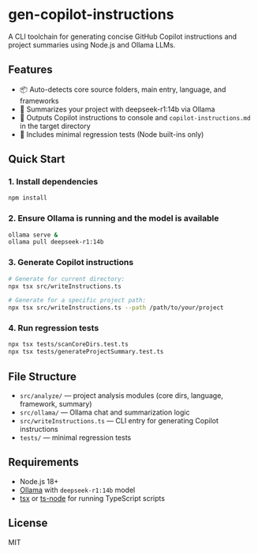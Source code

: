 # gen-copilot-instructions

A CLI toolchain for generating concise GitHub Copilot instructions and project summaries using Node.js and Ollama LLMs.

## Features

- 📦 Auto-detects core source folders, main entry, language, and frameworks
- 🤖 Summarizes your project with deepseek-r1:14b via Ollama
- 📝 Outputs Copilot instructions to console and `copilot-instructions.md` in the target directory
- 🧪 Includes minimal regression tests (Node built-ins only)

## Quick Start

### 1. Install dependencies

```bash
npm install
```

### 2. Ensure Ollama is running and the model is available

```bash
ollama serve &
ollama pull deepseek-r1:14b
```

### 3. Generate Copilot instructions

```bash
# Generate for current directory:
npx tsx src/writeInstructions.ts

# Generate for a specific project path:
npx tsx src/writeInstructions.ts --path /path/to/your/project
```

### 4. Run regression tests

```bash
npx tsx tests/scanCoreDirs.test.ts
npx tsx tests/generateProjectSummary.test.ts
```

## File Structure

- `src/analyze/` — project analysis modules (core dirs, language, framework, summary)
- `src/ollama/` — Ollama chat and summarization logic
- `src/writeInstructions.ts` — CLI entry for generating Copilot instructions
- `tests/` — minimal regression tests

## Requirements

- Node.js 18+
- [Ollama](https://ollama.com/) with `deepseek-r1:14b` model
- [tsx](https://npm.im/tsx) or [ts-node](https://npm.im/ts-node) for running TypeScript scripts

## License

MIT
